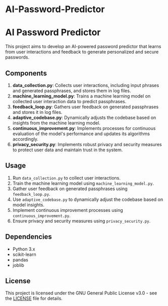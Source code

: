 # AI-Password-Predictor

# AI Password Predictor

This project aims to develop an AI-powered password predictor that learns from user interactions and feedback to generate personalized and secure passwords.

## Components

1. **data_collection.py**: Collects user interactions, including input phrases and generated passphrases, and stores them in log files.
2. **machine_learning_model.py**: Trains a machine learning model on collected user interaction data to predict passphrases.
3. **feedback_loop.py**: Gathers user feedback on generated passphrases and stores it in log files.
4. **adaptive_codebase.py**: Dynamically adjusts the codebase based on insights from the machine learning model.
5. **continuous_improvement.py**: Implements processes for continuous evaluation of the model's performance and updates its algorithms accordingly.
6. **privacy_security.py**: Implements robust privacy and security measures to protect user data and maintain trust in the system.

## Usage

1. Run `data_collection.py` to collect user interactions.
2. Train the machine learning model using `machine_learning_model.py`.
3. Gather user feedback on generated passphrases using `feedback_loop.py`.
4. Use `adaptive_codebase.py` to dynamically adjust the codebase based on model insights.
5. Implement continuous improvement processes using `continuous_improvement.py`.
6. Ensure privacy and security measures using `privacy_security.py`.

## Dependencies

- Python 3.x
- scikit-learn
- pandas
- joblib

## License

This project is licensed under the GNU General Public License v3.0 - see the [LICENSE](LICENSE) file for details.
